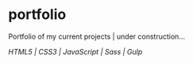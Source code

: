 # portfolio
Portfolio of my current projects | under construction...

*HTML5 | CSS3 | JavaScript | Sass | Gulp*
